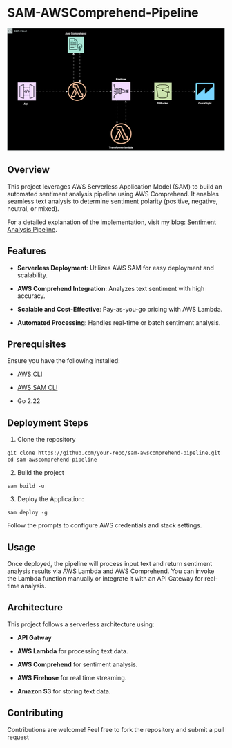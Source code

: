 # SAM-AWSComprehend-Pipeline

<p align="center">
  <img src="./infra.svg" alt="Required User Permissions" />
</p>

## Overview

This project leverages AWS Serverless Application Model (SAM) to build an automated sentiment analysis pipeline using AWS Comprehend. It enables seamless text analysis to determine sentiment polarity (positive, negative, neutral, or mixed).

For a detailed explanation of the implementation, visit my blog: [Sentiment Analysis Pipeline](https://jfolgado.com/posts/sentimentalanalises/).

## Features
- **Serverless Deployment**: Utilizes AWS SAM for easy deployment and scalability.

- **AWS Comprehend Integration**: Analyzes text sentiment with high accuracy.

- **Scalable and Cost-Effective**: Pay-as-you-go pricing with AWS Lambda.

- **Automated Processing**: Handles real-time or batch sentiment analysis.


## Prerequisites

Ensure you have the following installed:

- [AWS CLI](https://aws.amazon.com/cli/)

- [AWS SAM CLI](https://docs.aws.amazon.com/serverless-application-model/latest/developerguide/install-sam-cli.html)

- Go 2.22

## Deployment Steps

1. Clone the repository
```
git clone https://github.com/your-repo/sam-awscomprehend-pipeline.git
cd sam-awscomprehend-pipeline
```
2. Build the project
```
sam build -u
```

3. Deploy the Application:
```
sam deploy -g
```
Follow the prompts to configure AWS credentials and stack settings.

## Usage

Once deployed, the pipeline will process input text and return sentiment analysis results via AWS Lambda and AWS Comprehend. You can invoke the Lambda function manually or integrate it with an API Gateway for real-time analysis.

## Architecture
This project follows a serverless architecture using:

- **API Gatway**

- **AWS Lambda** for processing text data.

- **AWS Comprehend** for sentiment analysis.

- **AWS Firehose** for real time streaming.

- **Amazon S3** for storing text data.

## Contributing
Contributions are welcome! Feel free to fork the repository and submit a pull request